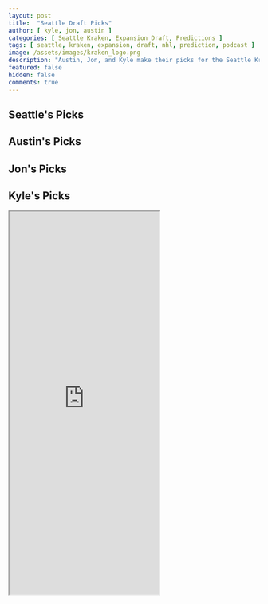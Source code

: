 ```yaml
---
layout: post
title:  "Seattle Draft Picks"
author: [ kyle, jon, austin ]
categories: [ Seattle Kraken, Expansion Draft, Predictions ]
tags: [ seattle, kraken, expansion, draft, nhl, prediction, podcast ]
image: /assets/images/kraken_logo.png
description: "Austin, Jon, and Kyle make their picks for the Seattle Kraken expansion draft. How much will Ron Francis agree with us?"
featured: false
hidden: false
comments: true
---
```


<div class="row">
  <div class="col-sm-12 col-md-6 col-lg-3">
    <h2>Seattle's Picks</h2>
  </div>
  
  <div class="col-sm-12 col-md-6 col-lg-3">
    <h2>Austin's Picks</h2>
  </div>

  <div class="col-sm-12 col-md-6 col-lg-3">
    <h2>Jon's Picks</h2>
  </div>

  <div class="col-sm-12 col-md-6 col-lg-3">
    <div class="row">
      <h2>Kyle's Picks</h2>
    </div>
    <div class="row">
      <iframe src="https://docs.google.com/spreadsheets/d/e/2PACX-1vRBTHAZ8VJG3FuP4tWjsPI2zwYvb1ahDuBsgGTksQLQEGolF8W2Mi7xZJmLO_4tVoYZjArqMUFC8HWE/pubhtml?widget=true&amp;headers=false" height="770"></iframe>
    </div>
  </div>
</div>
